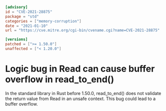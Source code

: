 ```toml
[advisory]
id = "CVE-2021-28875"
package = "std"
categories = ["memory-corruption"]
date = "2021-01-10"
url = "https://cve.mitre.org/cgi-bin/cvename.cgi?name=CVE-2021-28875"

[versions]
patched = [">= 1.50.0"]
unaffected = ["< 1.20.0"]
```

# Logic bug in Read can cause buffer overflow in read_to_end()

In the standard library in Rust before 1.50.0, read_to_end() does not validate the return value from Read in an unsafe context. This bug could lead to a buffer overflow.
